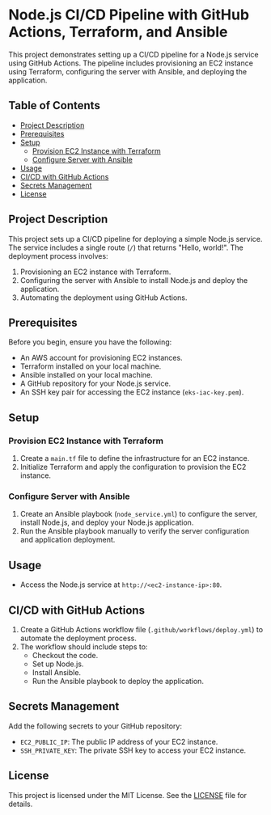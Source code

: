 # Node.js CI/CD Pipeline with GitHub Actions, Terraform, and Ansible

This project demonstrates setting up a CI/CD pipeline for a Node.js service using GitHub Actions. The pipeline includes provisioning an EC2 instance using Terraform, configuring the server with Ansible, and deploying the application.

## Table of Contents

- [Project Description](#project-description)
- [Prerequisites](#prerequisites)
- [Setup](#setup)
  - [Provision EC2 Instance with Terraform](#provision-ec2-instance-with-terraform)
  - [Configure Server with Ansible](#configure-server-with-ansible)
- [Usage](#usage)
- [CI/CD with GitHub Actions](#cicd-with-github-actions)
- [Secrets Management](#secrets-management)
- [License](#license)

## Project Description

This project sets up a CI/CD pipeline for deploying a simple Node.js service. The service includes a single route (`/`) that returns "Hello, world!". The deployment process involves:

1. Provisioning an EC2 instance with Terraform.
2. Configuring the server with Ansible to install Node.js and deploy the application.
3. Automating the deployment using GitHub Actions.

## Prerequisites

Before you begin, ensure you have the following:

- An AWS account for provisioning EC2 instances.
- Terraform installed on your local machine.
- Ansible installed on your local machine.
- A GitHub repository for your Node.js service.
- An SSH key pair for accessing the EC2 instance (`eks-iac-key.pem`).

## Setup

### Provision EC2 Instance with Terraform

1. Create a `main.tf` file to define the infrastructure for an EC2 instance.
2. Initialize Terraform and apply the configuration to provision the EC2 instance.

### Configure Server with Ansible

1. Create an Ansible playbook (`node_service.yml`) to configure the server, install Node.js, and deploy your Node.js application.
2. Run the Ansible playbook manually to verify the server configuration and application deployment.

## Usage

- Access the Node.js service at `http://<ec2-instance-ip>:80`.

## CI/CD with GitHub Actions

1. Create a GitHub Actions workflow file (`.github/workflows/deploy.yml`) to automate the deployment process.
2. The workflow should include steps to:
   - Checkout the code.
   - Set up Node.js.
   - Install Ansible.
   - Run the Ansible playbook to deploy the application.

## Secrets Management

Add the following secrets to your GitHub repository:

- `EC2_PUBLIC_IP`: The public IP address of your EC2 instance.
- `SSH_PRIVATE_KEY`: The private SSH key to access your EC2 instance.

## License

This project is licensed under the MIT License. See the [LICENSE](LICENSE) file for details.
